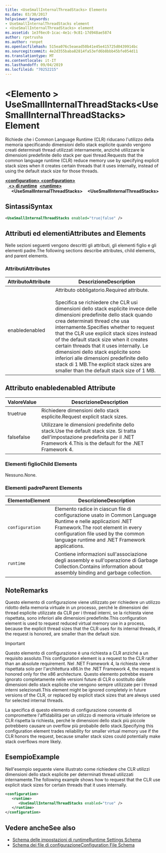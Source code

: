 ```yaml
---
title: <UseSmallInternalThreadStacks> Elemento
ms.date: 03/30/2017
helpviewer_keywords:
- UseSmallInternalThreadStacks element
- <UseSmallInternalThreadStacks> element
ms.assetid: 1e3f6ec0-1cac-4e1c-9c81-17d948ae5874
author: rpetrusha
ms.author: ronpet
ms.openlocfilehash: 515ea076c5eaead50b41e45e415725d0439914bc
ms.sourcegitcommit: 4e2d355baba82814fa53efd6b8bbb45bfe054d11
ms.translationtype: MT
ms.contentlocale: it-IT
ms.lasthandoff: 09/04/2019
ms.locfileid: "70252215"
---
```

# <a name="usesmallinternalthreadstacks-element"></a><span data-ttu-id="dafa6-102">\<Elemento > UseSmallInternalThreadStacks</span><span class="sxs-lookup"><span data-stu-id="dafa6-102">\<UseSmallInternalThreadStacks> Element</span></span>
<span data-ttu-id="dafa6-103">Richiede che i Common Language Runtime (CLR) riducano l'utilizzo della memoria specificando dimensioni dello stack esplicite quando vengono creati determinati thread utilizzati internamente, anziché utilizzare le dimensioni predefinite dello stack per quei thread.</span><span class="sxs-lookup"><span data-stu-id="dafa6-103">Requests that the common language runtime (CLR) reduce memory use by specifying explicit stack sizes when it creates certain threads that it uses internally, instead of using the default stack size for those threads.</span></span>  
  
<span data-ttu-id="dafa6-104">[ **\<configuration>** ](../configuration-element.md)</span><span class="sxs-lookup"><span data-stu-id="dafa6-104">[**\<configuration>**](../configuration-element.md)</span></span>\
<span data-ttu-id="dafa6-105">&nbsp;&nbsp;[ **\<> di runtime**](runtime-element.md)</span><span class="sxs-lookup"><span data-stu-id="dafa6-105">&nbsp;&nbsp;[**\<runtime>**](runtime-element.md)</span></span>\
<span data-ttu-id="dafa6-106">&nbsp;&nbsp;&nbsp;&nbsp; **\<UseSmallInternalThreadStacks>**</span><span class="sxs-lookup"><span data-stu-id="dafa6-106">&nbsp;&nbsp;&nbsp;&nbsp;**\<UseSmallInternalThreadStacks>**</span></span>  
  
## <a name="syntax"></a><span data-ttu-id="dafa6-107">Sintassi</span><span class="sxs-lookup"><span data-stu-id="dafa6-107">Syntax</span></span>  
  
```xml  
<UseSmallInternalThreadStacks enabled="true|false" />  
```  
  
## <a name="attributes-and-elements"></a><span data-ttu-id="dafa6-108">Attributi ed elementi</span><span class="sxs-lookup"><span data-stu-id="dafa6-108">Attributes and Elements</span></span>  
 <span data-ttu-id="dafa6-109">Nelle sezioni seguenti vengono descritti gli attributi, gli elementi figlio e gli elementi padre.</span><span class="sxs-lookup"><span data-stu-id="dafa6-109">The following sections describe attributes, child elements, and parent elements.</span></span>  
  
### <a name="attributes"></a><span data-ttu-id="dafa6-110">Attributi</span><span class="sxs-lookup"><span data-stu-id="dafa6-110">Attributes</span></span>  
  
|<span data-ttu-id="dafa6-111">Attributo</span><span class="sxs-lookup"><span data-stu-id="dafa6-111">Attribute</span></span>|<span data-ttu-id="dafa6-112">Descrizione</span><span class="sxs-lookup"><span data-stu-id="dafa6-112">Description</span></span>|  
|---------------|-----------------|  
|<span data-ttu-id="dafa6-113">enabled</span><span class="sxs-lookup"><span data-stu-id="dafa6-113">enabled</span></span>|<span data-ttu-id="dafa6-114">Attributo obbligatorio.</span><span class="sxs-lookup"><span data-stu-id="dafa6-114">Required attribute.</span></span><br /><br /> <span data-ttu-id="dafa6-115">Specifica se richiedere che CLR usi dimensioni dello stack esplicite invece delle dimensioni predefinite dello stack quando crea determinati thread che usa internamente.</span><span class="sxs-lookup"><span data-stu-id="dafa6-115">Specifies whether to request that the CLR use explicit stack sizes instead of the default stack size when it creates certain threads that it uses internally.</span></span> <span data-ttu-id="dafa6-116">Le dimensioni dello stack esplicite sono inferiori alle dimensioni predefinite dello stack di 1 MB.</span><span class="sxs-lookup"><span data-stu-id="dafa6-116">The explicit stack sizes are smaller than the default stack size of 1 MB.</span></span>|  
  
## <a name="enabled-attribute"></a><span data-ttu-id="dafa6-117">Attributo enabled</span><span class="sxs-lookup"><span data-stu-id="dafa6-117">enabled Attribute</span></span>  
  
|<span data-ttu-id="dafa6-118">Valore</span><span class="sxs-lookup"><span data-stu-id="dafa6-118">Value</span></span>|<span data-ttu-id="dafa6-119">Descrizione</span><span class="sxs-lookup"><span data-stu-id="dafa6-119">Description</span></span>|  
|-----------|-----------------|  
|<span data-ttu-id="dafa6-120">true</span><span class="sxs-lookup"><span data-stu-id="dafa6-120">true</span></span>|<span data-ttu-id="dafa6-121">Richiedere dimensioni dello stack esplicite.</span><span class="sxs-lookup"><span data-stu-id="dafa6-121">Request explicit stack sizes.</span></span>|  
|<span data-ttu-id="dafa6-122">false</span><span class="sxs-lookup"><span data-stu-id="dafa6-122">false</span></span>|<span data-ttu-id="dafa6-123">Utilizzare le dimensioni predefinite dello stack.</span><span class="sxs-lookup"><span data-stu-id="dafa6-123">Use the default stack size.</span></span> <span data-ttu-id="dafa6-124">Si tratta dell'impostazione predefinita per il .NET Framework 4.</span><span class="sxs-lookup"><span data-stu-id="dafa6-124">This is the default for the .NET Framework 4.</span></span>|  
  
### <a name="child-elements"></a><span data-ttu-id="dafa6-125">Elementi figlio</span><span class="sxs-lookup"><span data-stu-id="dafa6-125">Child Elements</span></span>  
 <span data-ttu-id="dafa6-126">Nessuno.</span><span class="sxs-lookup"><span data-stu-id="dafa6-126">None.</span></span>  
  
### <a name="parent-elements"></a><span data-ttu-id="dafa6-127">Elementi padre</span><span class="sxs-lookup"><span data-stu-id="dafa6-127">Parent Elements</span></span>  
  
|<span data-ttu-id="dafa6-128">Elemento</span><span class="sxs-lookup"><span data-stu-id="dafa6-128">Element</span></span>|<span data-ttu-id="dafa6-129">Descrizione</span><span class="sxs-lookup"><span data-stu-id="dafa6-129">Description</span></span>|  
|-------------|-----------------|  
|`configuration`|<span data-ttu-id="dafa6-130">Elemento radice in ciascun file di configurazione usato in Common Language Runtime e nelle applicazioni .NET Framework.</span><span class="sxs-lookup"><span data-stu-id="dafa6-130">The root element in every configuration file used by the common language runtime and .NET Framework applications.</span></span>|  
|`runtime`|<span data-ttu-id="dafa6-131">Contiene informazioni sull'associazione degli assembly e sull'operazione di Garbage Collection.</span><span class="sxs-lookup"><span data-stu-id="dafa6-131">Contains information about assembly binding and garbage collection.</span></span>|  
  
## <a name="remarks"></a><span data-ttu-id="dafa6-132">Note</span><span class="sxs-lookup"><span data-stu-id="dafa6-132">Remarks</span></span>  
 <span data-ttu-id="dafa6-133">Questo elemento di configurazione viene utilizzato per richiedere un utilizzo ridotto della memoria virtuale in un processo, perché le dimensioni dei thread esplicite utilizzate da CLR per i thread interni, se la richiesta viene rispettata, sono inferiori alle dimensioni predefinite.</span><span class="sxs-lookup"><span data-stu-id="dafa6-133">This configuration element is used to request reduced virtual memory use in a process, because the explicit thread sizes that the CLR uses for its internal threads, if the request is honored, are smaller than the default size.</span></span>  
  
> [!IMPORTANT]
> <span data-ttu-id="dafa6-134">Questo elemento di configurazione è una richiesta a CLR anziché a un requisito assoluto.</span><span class="sxs-lookup"><span data-stu-id="dafa6-134">This configuration element is a request to the CLR rather than an absolute requirement.</span></span> <span data-ttu-id="dafa6-135">Nel .NET Framework 4, la richiesta viene rispettata solo per l'architettura x86.</span><span class="sxs-lookup"><span data-stu-id="dafa6-135">In the .NET Framework 4, the request is honored only for the x86 architecture.</span></span> <span data-ttu-id="dafa6-136">Questo elemento potrebbe essere ignorato completamente nelle versioni future di CLR o sostituito dalle dimensioni dello stack esplicite che vengono sempre utilizzate per i thread interni selezionati.</span><span class="sxs-lookup"><span data-stu-id="dafa6-136">This element might be ignored completely in future versions of the CLR, or replaced by explicit stack sizes that are always used for selected internal threads.</span></span>  
  
 <span data-ttu-id="dafa6-137">La specifica di questo elemento di configurazione consente di compromettere l'affidabilità per un utilizzo di memoria virtuale inferiore se CLR rispetta la richiesta, perché le dimensioni dello stack più piccole potrebbero causare un overflow più probabile dello stack.</span><span class="sxs-lookup"><span data-stu-id="dafa6-137">Specifying this configuration element trades reliability for smaller virtual memory use if the CLR honors the request, because smaller stack sizes could potentially make stack overflows more likely.</span></span>  
  
## <a name="example"></a><span data-ttu-id="dafa6-138">Esempio</span><span class="sxs-lookup"><span data-stu-id="dafa6-138">Example</span></span>  
 <span data-ttu-id="dafa6-139">Nell'esempio seguente viene illustrato come richiedere che CLR utilizzi dimensioni dello stack esplicite per determinati thread utilizzati internamente.</span><span class="sxs-lookup"><span data-stu-id="dafa6-139">The following example shows how to request that the CLR use explicit stack sizes for certain threads that it uses internally.</span></span>  
  
```xml  
<configuration>  
   <runtime>  
      <UseSmallInternalThreadStacks enabled="true" />  
   </runtime>  
</configuration>  
```  
  
## <a name="see-also"></a><span data-ttu-id="dafa6-140">Vedere anche</span><span class="sxs-lookup"><span data-stu-id="dafa6-140">See also</span></span>

- [<span data-ttu-id="dafa6-141">Schema delle impostazioni di runtime</span><span class="sxs-lookup"><span data-stu-id="dafa6-141">Runtime Settings Schema</span></span>](index.md)
- [<span data-ttu-id="dafa6-142">Schema dei file di configurazione</span><span class="sxs-lookup"><span data-stu-id="dafa6-142">Configuration File Schema</span></span>](../index.md)

